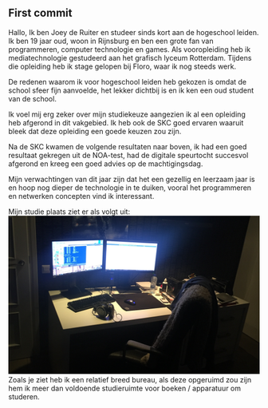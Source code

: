 ## First commit

Hallo,
Ik ben Joey de Ruiter en studeer sinds kort aan de hogeschool leiden. Ik ben 19 jaar oud, woon in Rijnsburg en ben een grote fan van programmeren, computer technologie en games. Als vooropleiding heb ik mediatechnologie gestudeerd aan het grafisch lyceum Rotterdam. Tijdens die opleiding heb ik stage gelopen bij Floro, waar ik nog steeds werk.

De redenen waarom ik voor hogeschool leiden heb gekozen is omdat de school sfeer fijn aanvoelde, het lekker dichtbij is en ik ken een oud student van de school. 

Ik voel mij erg zeker over mijn studiekeuze aangezien ik al een opleiding heb afgerond in dit vakgebied. Ik heb ook de SKC goed ervaren waaruit bleek dat deze opleiding een goede keuzen zou zijn.

Na de SKC kwamen de volgende resultaten naar boven, ik had een goed resultaat gekregen uit de NOA-test, had de digitale speurtocht succesvol afgerond en kreeg een goed advies op de machtigingsdag.

Mijn verwachtingen van dit jaar zijn dat het een gezellig en leerzaam jaar is en hoop nog dieper de technologie in te duiken, vooral het programmeren en netwerken concepten vind ik interessant.

Mijn studie plaats ziet er als volgt uit:
![Kamer](https://raw.githubusercontent.com/0xJ0EY/ISLP/master/img/kamer.png)
Zoals je ziet heb ik een relatief breed bureau, als deze opgeruimd zou zijn hem ik meer dan voldoende studieruimte voor boeken / apparatuur om studeren.
